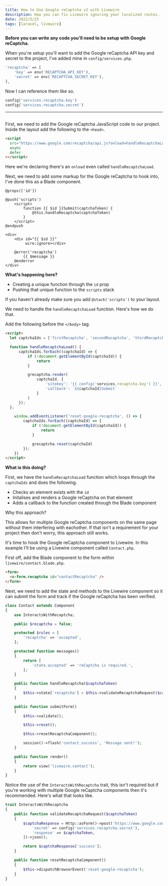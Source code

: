 ```yaml
---
title: How to Use Google reCaptcha v2 with Livewire
description: How you can fix Livewire ignoring your localized routes.
date: 2022/5/25
tags: [laravel, livewire]
---
```


**Before you can write any code you'll need to be setup with Google reCaptcha.**

When you're setup you'll want to add the Google reCaptcha API key and secret to
the project, I've added mine in `config/services.php`.

```php
'recaptcha' => [
    'key' => env('RECAPTCHA_API_KEY'),
    'secret' => env('RECAPTCHA_SECRET_KEY'),
],
```

Now I can reference them like so.

```php
config('services.recaptcha.key')
config('services.recaptcha.secret')
```

---

##

First, we need to add the Google reCaptcha JavaScript code to our project.
Inside the layout add the following to the `<head>`.

```html
<script
  src="https://www.google.com/recaptcha/api.js?onload=handleRecaptchaLoad&render=explicit"
  async
  defer
></script>
```

Here we're declaring there's an `onload` even called `handleRecaptchaLoad`.

Next, we need to add some markup for the Google reCaptcha to hook into, I've
done this as a Blade component.

```shell
@props(['id'])

@push('scripts')
    <script>
        function {{ $id }}Submit(captchaToken) {
            @this.handleRecaptcha(captchaToken)
        }
    </script>
@endpush

<div>
    <div id="{{ $id }}"
         wire:ignore></div>

    @error('recaptcha')
        {{ $message }}
    @enderror
</div>
```

**What's happening here?**

- Creating a unique function through the `id` prop
- Pushing that unique function to the `scripts` stack

If you haven't already make sure you add `@stack('scripts')` to your layout.

We need to handle the `handleRecaptchaLoad` function. Here's how we do that.

Add the following before the `</body>` tag.

```html
<script>
  let captchaIds = ['firstRecaptcha', 'secondRecaptcha', 'thirdRecaptcha', 'fourthRecaptcha']

  function handleRecaptchaLoad() {
      captchaIds.forEach((captchaId) => {
          if (!document.getElementById(captchaId)) {
              return
          }

          grecaptcha.render(
              captchaId, {
                  'sitekey': '{{ config('services.recaptcha.key') }}',
                  'callback': `${captchaId}Submit`
              }
          )
      });
  };

    window.addEventListener('reset-google-recaptcha', () => {
        captchaIds.forEach((captchaId) => {
            if (!document.getElementById(captchaId)) {
                return
            }

            grecaptcha.reset(captchaId)
        });
    })
</script>
```

**What is this doing?**

First, we have the `handleRecaptchaLoad` function which loops through the
`captchaIds` and does the following.

- Checks an element exists with the `id`
- Initalises and renders a Google reCaptcha on that element
- Adds a callback to the function created through the Blade component

Why this approach?

This allows for multiple Google reCaptcha components on the same page without
them interfering with eachother. If that isn't a requirement for your project
then don't worry, this approach still works.

It's time to hook the Google reCaptcha component to Livewire. In this example
I'll be using a Livewire component called `Contact.php`.

First off, add the Blade component to the form within
`livewire/contact.blade.php`.

```html
<form>
  <x-form.recaptcha id="contactRecaptcha" />
</form>
```

Next, we need to add the state and methods to the Livewire component so it can
submit the form and track if the Google reCaptcha has been verified.

```php
class Contact extends Component
{
    use InteractsWithRecaptcha;

    public $recaptcha = false;

    protected $rules = [
        'recaptcha' => 'accepted',
    ];

    protected function messages()
    {
        return [
            'state.accepted' => 'reCaptcha is required.',
        ];
    }

    public function handleRecaptcha($captchaToken)
    {
        $this->state['recaptcha'] = $this->validateRecaptchaRequest($captchaToken);
    }

    public function submitForm()
    {
        $this->validate();

        $this->reset();

        $this->resetRecaptchaComponent();

        session()->flash('contact.success', 'Message sent!');
    }

    public function render()
    {
        return view('livewire.contact');
    }
}
```

Notice the use of the `InteractsWithRecaptcha` trait, this isn't required but if
you're working with multiple Google reCaptcha components then it's recommended.
Here's what that looks like.

```php
trait InteractsWithRecaptcha
{
    public function validateRecaptchaRequest($captchaToken)
    {
        $captchaResponse = Http::asForm()->post('https://www.google.com/recaptcha/api/siteverify', [
            'secret' => config('services.recaptcha.secret'),
            'response' => $captchaToken,
        ])->json();

        return $captchaResponse['success'];
    }

    public function resetRecaptchaComponent()
    {
        $this->dispatchBrowserEvent('reset-google-recaptcha');
    }
}
```
